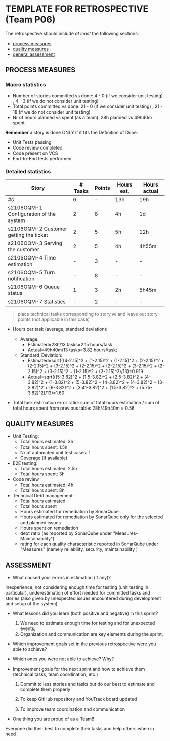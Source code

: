 TEMPLATE FOR RETROSPECTIVE (Team P06)
=====================================

The retrospective should include _at least_ the following
sections:

- [process measures](#process-measures)
- [quality measures](#quality-measures)
- [general assessment](#assessment)

## PROCESS MEASURES 

### Macro statistics

- Number of stories committed vs done: 4 - 0 (if we consider unit testing) , 4 - 3 (if we do not consider unit testing)
- Total points committed vs done: 21 - 0 (if we consider unit testing) , 21 - 18 (if we do not consider unit testing)
- Nr of hours planned vs spent (as a team): 28h planned vs 49h40m spent

**Remember**  a story is done ONLY if it fits the Definition of Done:
 
- Unit Tests passing
- Code review completed
- Code present on VCS
- End-to-End tests performed

### Detailed statistics

|                   Story                | # Tasks | Points | Hours est. | Hours actual |
|----------------------------------------|---------|--------|------------|--------------|
| _#0_                                   |    6    |    -   |     13h    |      19h     |
| s2106OQM-1 Configuration of the system |    2    |    8   |     4h     |      1d      |
| s2106OQM-2 Customer getting the ticket |    2    |    5   |     5h     |      12h     |
| s2106OQM-3 Serving the customer        |    2    |    5   |     4h     |     4h55m    |
| s2106OQM-4 Time estimation             |    -    |    3   |     -      |      -       |
| s2106OQM-5 Turn notification           |    -    |    8   |     -      |      -       |
| s2106OQM-6 Queue status                |    1    |    3   |     2h     |     5h45m    |
| s2106OQM-7 Statistics                  |    -    |    2   |     -      |      -       |
   

> place technical tasks corresponding to story `#0` and leave out story points (not applicable in this case)

- Hours per task (average, standard deviation): 
  - Avarage: 
    - Estimated=28h/13 tasks=2.15 hours/task
    - Actual=49h40m/13 tasks=3.82 hours/task; 
  - Standard_Deviation: 
    - Estimated=sqrt(((4-2.15)^2 + (1-2.15)^2 + (1-2.15)^2 + (2-2.15)^2 + (2-2.15)^2 + (3-2.15)^2 + (2-2.15)^2 + (2-2.15)^2 + (3-2.15)^2 + (2-2.15)^2 + (3-2.15)^2 + (1-2.15)^2 + (2-2.15)^2)/13)=0.919  
    - Actual=sqrt(((5-3.82)^2 + (1.5-3.82)^2 + (2.5-3.82)^2 + (4-3.82)^2 + (1-3.82)^2 + (5-3.82)^2 + (4-3.82)^2 + (4-3.82)^2 + (3-3.82)^2 + (9-3.82)^2 + (3.41-3.82)^2 + (1.5-3.82)^2 + (5.75-3.82)^2)/13)=1.60
 
- Total task estimation error ratio: sum of total hours estimation / sum of total hours spent from previous table: 28h/49h40m = 0.56

  
## QUALITY MEASURES 

- Unit Testing:
  - Total hours estimated: 3h
  - Total hours spent: 1.5h
  - Nr of automated unit test cases: 1
  - Coverage (if available)
- E2E testing:
  - Total hours estimated: 2.5h 
  - Total hours spent: 3h
- Code review 
  - Total hours estimated: 4h 
  - Total hours spent: 8h
- Technical Debt management:
  - Total hours estimated 
  - Total hours spent
  - Hours estimated for remediation by SonarQube
  - Hours estimated for remediation by SonarQube only for the selected and planned issues 
  - Hours spent on remediation 
  - debt ratio (as reported by SonarQube under "Measures-Maintainability")
  - rating for each quality characteristic reported in SonarQube under "Measures" (namely reliability, security, maintainability )
  


## ASSESSMENT

- What caused your errors in estimation (if any)?

Inexperience, not considering enough time for testing (unit testing in particular), underestimation of effort needed for committed tasks and stories (also given by unexpected issues encountered during development and setup of the system)

- What lessons did you learn (both positive and negative) in this sprint?

  1. We need to estimate enough time for testing and for unexpected events;
  2. Organization and communication are key elements during the sprint;

- Which improvement goals set in the previous retrospective were you able to achieve? 
  
- Which ones you were not able to achieve? Why?

- Improvement goals for the next sprint and how to achieve them (technical tasks, team coordination, etc.)
  
  1. Commit to less stories and tasks but do our best to estimate and complete them properly

  2. To keep GitHub repository and YouTrack board updated 

  3. To improve team coordination and communication

- One thing you are proud of as a Team!!

Everyone did their best to complete their tasks and help others when in need
